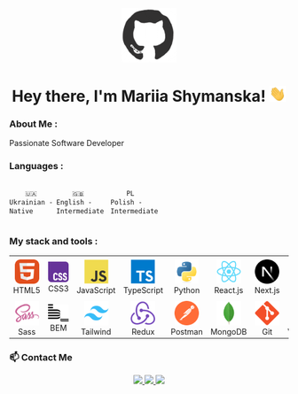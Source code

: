 <div id="header" align="center">

<img src="./assets/github.gif" width="100"/>

<h1>
Hey there, I'm Mariia Shymanska!
<img src="./assets/giphy.gif" width="30px" alt="GIF">
</h1>

   </div>
  
### About Me :

Passionate Software Developer

### Languages :

<div style="display: flex; align-items: flex-start; align: center">
<table  align="center">
  <tr>
    
        🇺🇦 Ukrainian - Native
        
  </tr>

  <tr>
    
        🇬🇧 English - Intermediate
        
  </tr>
  <tr>
    
        PL Polish - Intermediate
        
  </tr>
</table>
</div>

### My stack and tools :

<table align="center">
  <tr>
    <td align="center" width="88"><img src="./images/01-html5.svg" width="44"/><br>HTML5</td>
    <td align="center" width="88"><img src="./images/02-css3.svg" width="44"/><br>CSS3</td>
    <td align="center" width="88"><img src="./images/03-javascript.svg" width="44"/><br>JavaScript</td>
    <td align="center" width="88"><img src="./images/04-typescript.svg" width="44"/><br>TypeScript</td>
    <td align="center" width="88"><img src="./images/05-python.svg" width="44"/><br>Python</td>
    <td align="center" width="88"><img src="./images/06-react.svg" width="44"/><br>React.js</td>
    <td align="center" width="88"><img src="./images/07-nextjs.svg" width="44"/><br>Next.js</td>
    <td align="center" width="88"><img src="./images/08-nodejs.svg" width="44"/><br>Node.js</td>
    <td align="center" width="88"><img src="./images/09-sql.svg" width="44"/><br>SQL</td>
  </tr>
  <tr>
    <td align="center" width="88"><img src="./images/10-sass.svg" width="44"/><br>Sass</td>
    <td align="center" width="88"><img src="./images/11-bem.svg" width="44"/><br>BEM</td>
    <td align="center" width="88"><img src="./images/12-tailwind.svg" width="44"/><br>Tailwind</td>
    <td align="center" width="88"><img src="./images/13-redux.svg" width="44"/><br>Redux</td>
    <td align="center" width="88"><img src="./images/14-postman.svg" width="44"/><br>Postman</td>
    <td align="center" width="88"><img src="./images/15-mongodb.svg" width="44"/><br>MongoDB</td>
    <td align="center" width="88"><img src="./images/16-git.svg" width="44"/><br>Git</td>
    <td align="center" width="88"><img src="./images/17-vscode.svg" width="44"/><br>VSCode</td>
    <td align="center" width="88"><img src="./images/18-figma.svg" width="44"/><br>Figma</td>
  </tr>
</table>


### 📫 Contact Me

<p align="center">
  <a href="mariya89y@gmail.com">
    <img src="https://img.shields.io/badge/Email-D14836?style=for-the-badge&logo=gmail&logoColor=white"/>
  </a>
  <a href="[https://www.linkedin.com/in/yourprofile/](https://www.linkedin.com/in/maria-shymanskaa/)" target="_blank">
    <img src="https://img.shields.io/badge/LinkedIn-0077B5?style=for-the-badge&logo=linkedin&logoColor=white"/>
  </a>
  <a href="[https://github.com/yourusername](https://github.com/Maria-Shymanska)" target="_blank">
    <img src="https://img.shields.io/badge/GitHub-100000?style=for-the-badge&logo=github&logoColor=white"/>
  </a>
</p>






